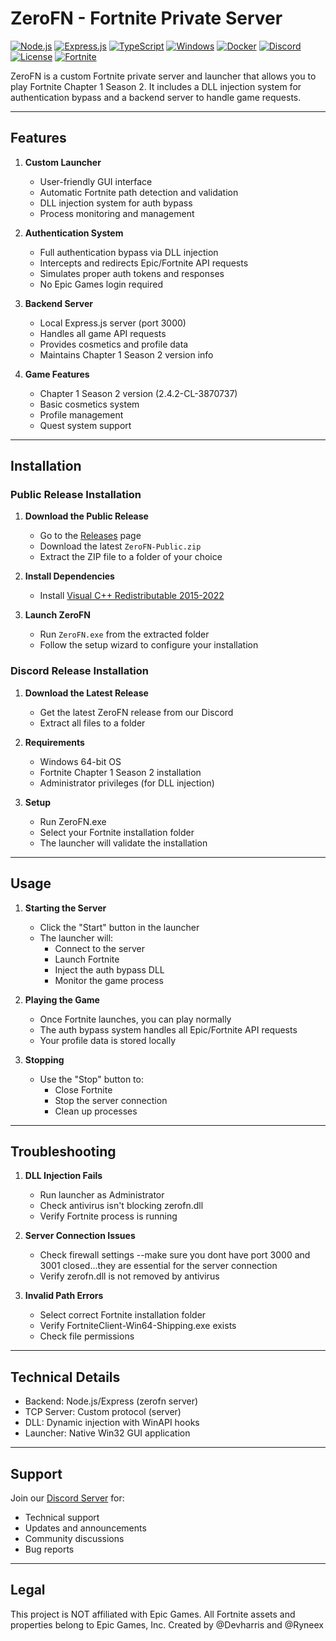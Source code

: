 # ZeroFN - Fortnite Private Server
[![Node.js](https://img.shields.io/badge/Node.js-20.x-339933?style=for-the-badge&logo=nodedotjs&logoColor=white)](https://nodejs.org/)
[![Express.js](https://img.shields.io/badge/Express.js-4.x-000000?style=for-the-badge&logo=express&logoColor=white)](https://expressjs.com/)
[![TypeScript](https://img.shields.io/badge/TypeScript-5.x-007ACC?style=for-the-badge&logo=typescript&logoColor=white)](https://www.typescriptlang.org/)
[![Windows](https://img.shields.io/badge/Windows-10%2B-0078D6?style=for-the-badge&logo=windows&logoColor=white)](https://www.microsoft.com/windows)
[![Docker](https://img.shields.io/badge/Docker-24.x-2496ED?style=for-the-badge&logo=docker&logoColor=white)](https://www.docker.com/)
[![Discord](https://img.shields.io/badge/Discord-Join%20Us!-5865F2?style=for-the-badge&logo=discord&logoColor=white)](https://discord.gg/yCY4FTMPdK)
[![License](https://img.shields.io/badge/License-MIT-yellow.svg?style=for-the-badge&labelColor=black)](https://opensource.org/licenses/MIT)
[![Fortnite](https://img.shields.io/badge/Fortnite-C1S2-2F2D2E?style=for-the-badge&logo=fortnite&logoColor=white)](https://www.epicgames.com/fortnite/)

ZeroFN is a custom Fortnite private server and launcher that allows you to play Fortnite Chapter 1 Season 2. It includes a DLL injection system for authentication bypass and a backend server to handle game requests.

---

## Features

1. **Custom Launcher**
   - User-friendly GUI interface
   - Automatic Fortnite path detection and validation
   - DLL injection system for auth bypass
   - Process monitoring and management

2. **Authentication System** 
   - Full authentication bypass via DLL injection
   - Intercepts and redirects Epic/Fortnite API requests
   - Simulates proper auth tokens and responses
   - No Epic Games login required

3. **Backend Server**
   - Local Express.js server (port 3000)
   - Handles all game API requests
   - Provides cosmetics and profile data
   - Maintains Chapter 1 Season 2 version info

4. **Game Features**
   - Chapter 1 Season 2 version (2.4.2-CL-3870737)
   - Basic cosmetics system
   - Profile management
   - Quest system support

---

## Installation

### Public Release Installation
1. **Download the Public Release**
   - Go to the [Releases](https://github.com/HarrisSagiris/ZeroFN/releases) page
   - Download the latest `ZeroFN-Public.zip`
   - Extract the ZIP file to a folder of your choice

2. **Install Dependencies**
   - Install [Visual C++ Redistributable 2015-2022](https://aka.ms/vs/17/release/vc_redist.x64.exe)

3. **Launch ZeroFN**
   - Run `ZeroFN.exe` from the extracted folder
   - Follow the setup wizard to configure your installation

### Discord Release Installation
1. **Download the Latest Release**
   - Get the latest ZeroFN release from our Discord
   - Extract all files to a folder

2. **Requirements**
   - Windows 64-bit OS
   - Fortnite Chapter 1 Season 2 installation
   - Administrator privileges (for DLL injection)

3. **Setup**
   - Run ZeroFN.exe
   - Select your Fortnite installation folder
   - The launcher will validate the installation

---

## Usage

1. **Starting the Server**
   - Click the "Start" button in the launcher
   - The launcher will:
     - Connect to the server
     - Launch Fortnite
     - Inject the auth bypass DLL
     - Monitor the game process

2. **Playing the Game**
   - Once Fortnite launches, you can play normally
   - The auth bypass system handles all Epic/Fortnite API requests
   - Your profile data is stored locally

3. **Stopping**
   - Use the "Stop" button to:
     - Close Fortnite
     - Stop the server connection
     - Clean up processes

---

## Troubleshooting

1. **DLL Injection Fails**
   - Run launcher as Administrator
   - Check antivirus isn't blocking zerofn.dll
   - Verify Fortnite process is running

2. **Server Connection Issues**
   - Check firewall settings --make sure you dont have port 3000 and 3001 closed...they are essential for the server connection
   - Verify zerofn.dll is not removed by antivirus

3. **Invalid Path Errors**
   - Select correct Fortnite installation folder
   - Verify FortniteClient-Win64-Shipping.exe exists
   - Check file permissions

---

## Technical Details

- Backend: Node.js/Express (zerofn server)
- TCP Server: Custom protocol (server)
- DLL: Dynamic injection with WinAPI hooks
- Launcher: Native Win32 GUI application

---

## Support

Join our [Discord Server](https://discord.gg/yCY4FTMPdK) for:
- Technical support
- Updates and announcements
- Community discussions
- Bug reports

---

## Legal

This project is NOT affiliated with Epic Games.
All Fortnite assets and properties belong to Epic Games, Inc.
Created by @Devharris and @Ryneex
